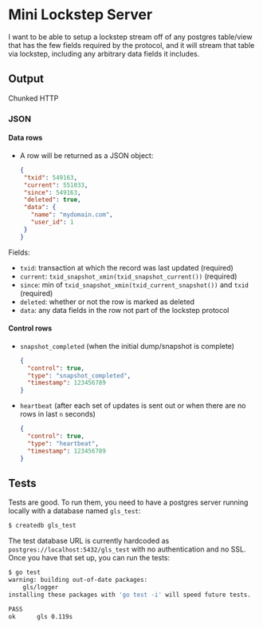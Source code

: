 
# Mini Lockstep Server

I want to be able to setup a lockstep stream off of any postgres table/view
that has the few fields required by the protocol, and it will stream that table
via lockstep, including any arbitrary data fields it includes.

## Output

Chunked HTTP

### JSON

#### Data rows

* A row will be returned as a JSON object:

    ```json
    {
     "txid": 549163,
     "current": 551033,
     "since": 549163,
     "deleted": true,
     "data": {
       "name": "mydomain.com",
       "user_id": 1
     }
    }
    ```

Fields:

* `txid`: transaction at which the record was last updated (required)
* `current`: `txid_snapshot_xmin(txid_snapshot_current())` (required)
* `since`: min of `txid_snapshot_xmin(txid_current_snapshot())` and `txid` (required)
* `deleted`: whether or not the row is marked as deleted
* `data`: any data fields in the row not part of the lockstep protocol

#### Control rows

* `snapshot_completed` (when the initial dump/snapshot is complete)

    ```json
    {
      "control": true,
      "type": "snapshot_completed",
      "timestamp": 123456789
    }
    ```

* `heartbeat` (after each set of updates is sent out or when there are no rows in last `n` seconds)

    ```json
    {
      "control": true,
      "type": "heartbeat",
      "timestamp": 123456789
    }
    ```

## Tests

Tests are good. To run them, you need to have a postgres server running locally
with a database named `gls_test`:

```bash
$ createdb gls_test
```

The test database URL is currently hardcoded as `postgres://localhost:5432/gls_test`
with no authentication and no SSL. Once you have that set up, you can run the tests:

```bash
$ go test
warning: building out-of-date packages:
	gls/logger
installing these packages with 'go test -i' will speed future tests.

PASS
ok  	gls	0.119s
```
